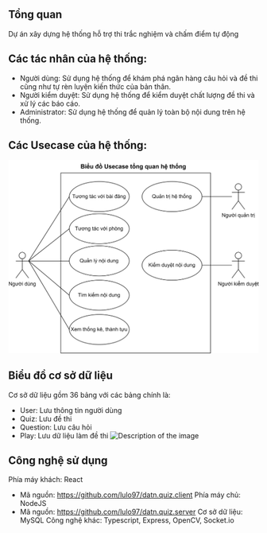 ## Tổng quan
Dự án xây dựng hệ thống hỗ trợ thi trắc nghiệm và chấm điểm tự động

## Các tác nhân của hệ thống:
- Người dùng: Sử dụng hệ thống để khám phá ngân hàng câu hỏi và đề thi cũng như tự rèn luyện kiến thức của bản thân.
- Người kiểm duyệt: Sử dụng hệ thống để kiểm duyệt chất lượng đề thi và xử lý các báo cáo.
- Administrator: Sử dụng hệ thống để quản lý toàn bộ nội dung trên hệ thống.

## Các Usecase của hệ thống:
![Description of the image](imgs/SystemUsecase.png)

## Biểu đồ cơ sở dữ liệu 
Cơ sở dữ liệu gồm 36 bảng với các bảng chính là:
- User: Lưu thông tin người dùng
- Quiz: Lưu đề thi
- Question: Lưu câu hỏi
- Play: Lưu dữ liệu làm đề thi
![Description of the image](imgs/TableNameDiagram.png)

## Công nghệ sử dụng
Phía máy khách: React
- Mã nguồn: https://github.com/lulo97/datn.quiz.client
Phía máy chủ: NodeJS
- Mã nguồn: https://github.com/lulo97/datn.quiz.server
Cơ sở dữ liệu: MySQL
Công nghệ khác: Typescript, Express, OpenCV, Socket.io


